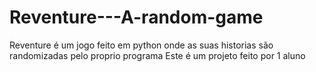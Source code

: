 # Reventure---A-random-game

Reventure é um jogo feito em python onde as suas historias são randomizadas pelo proprio programa
Este é um projeto feito por 1 aluno
